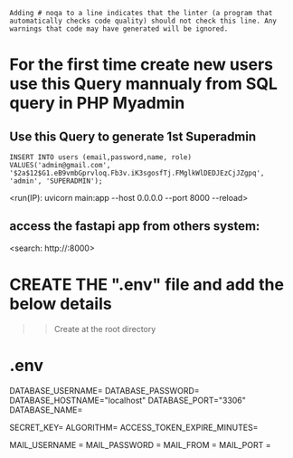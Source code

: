 ```Adding # noqa to a line indicates that the linter (a program that automatically checks code quality) should not check this line. Any warnings that code may have generated will be ignored.```

# For the first time create new users use this Query mannualy from SQL query in PHP Myadmin
## Use this Query to generate 1st Superadmin 
``` INSERT INTO users (email,password,name, role) VALUES('admin@gmail.com', '$2a$12$G1.eB9vmbGprvloq.Fb3v.iK3sgosfTj.FMglkWlDEDJEzCjJZgpq', 'admin', 'SUPERADMIN'); ```

<run(IP): uvicorn main:app --host 0.0.0.0 --port 8000 --reload>


## access the fastapi app from others system:
<search: http://<your-local-ip>:8000>

# CREATE THE ".env" file and add the below details
>> Create at the root directory
# .env

DATABASE_USERNAME=
DATABASE_PASSWORD=
DATABASE_HOSTNAME="localhost"
DATABASE_PORT="3306"
DATABASE_NAME=

SECRET_KEY=
ALGORITHM=
ACCESS_TOKEN_EXPIRE_MINUTES=

MAIL_USERNAME = 
MAIL_PASSWORD = 
MAIL_FROM = 
MAIL_PORT = 
